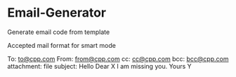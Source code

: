 # Email-Generator
Generate email code from template

Accepted mail format for smart mode

To: to@cpp.com
From: from@cpp.com
cc: cc@cpp.com
bcc: bcc@cpp.com
attachment: file
subject: Hello
Dear X
I am missing you.
Yours
Y
